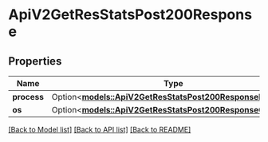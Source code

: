 # ApiV2GetResStatsPost200Response

## Properties

Name | Type | Description | Notes
------------ | ------------- | ------------- | -------------
**process** | Option<[**models::ApiV2GetResStatsPost200ResponseProcess**](_api_v2_get_res_stats_post_200_response_process.md)> |  | [optional]
**os** | Option<[**models::ApiV2GetResStatsPost200ResponseOs**](_api_v2_get_res_stats_post_200_response_os.md)> |  | [optional]

[[Back to Model list]](../README.md#documentation-for-models) [[Back to API list]](../README.md#documentation-for-api-endpoints) [[Back to README]](../README.md)


